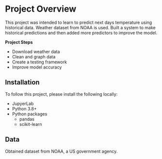 # Project Overview

This project was intended to learn to predict next days temperature using historical data.  Weather dataset from NOAA is used. Built a system to make historical predictions and then added more predictors to improve the model.

**Project Steps**
* Download weather data
* Clean and graph data
* Create a testing framework
* Improve model accuracy

## Installation

To follow this project, please install the following locally:

* JupyerLab
* Python 3.8+
* Python packages
    * pandas
    * scikit-learn

## Data

Obtained dataset from NOAA, a US government agency.

